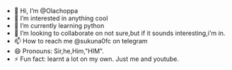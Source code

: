 - 👋 Hi, I’m @Olachoppa
- 👀 I’m interested in anything cool
- 🌱 I’m currently learning python 
- 💞️ I’m looking to collaborate on not sure,but if it sounds interesting,i'm in.
- 📫 How to reach me @sukuna0fc on telegram
- 😄 Pronouns: Sir,he,Him,"HIM".
- ⚡ Fun fact: learnt a lot on my own. Just me and youtube.

<!---
Olachoppa/Olachoppa is a ✨ special ✨ repository because its `README.md` (this file) appears on your GitHub profile.
You can click the Preview link to take a look at your changes.
--->
